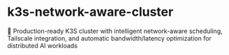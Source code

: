 # k3s-network-aware-cluster
🚀 Production-ready K3S cluster with intelligent network-aware scheduling, Tailscale integration, and automatic bandwidth/latency optimization for distributed AI workloads
